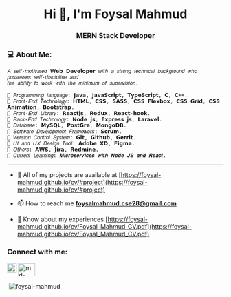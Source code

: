 <h1 align="center">Hi 👋, I'm Foysal Mahmud</h1>
<h3 align="center">MERN Stack Developer</h3>

<h3 align="left"> 💻 About Me: </h3>

    𝐴 𝑠𝑒𝑙𝑓-𝑚𝑜𝑡𝑖𝑣𝑎𝑡𝑒𝑑 𝗪𝗲𝗯 𝗗𝗲𝘃𝗲𝗹𝗼𝗽𝗲𝗿 𝑤𝑖𝑡ℎ 𝑎 𝑠𝑡𝑟𝑜𝑛𝑔 𝑡𝑒𝑐ℎ𝑛𝑖𝑐𝑎𝑙 𝑏𝑎𝑐𝑘𝑔𝑟𝑜𝑢𝑛𝑑 𝑤ℎ𝑜 𝑝𝑜𝑠𝑠𝑒𝑠𝑠𝑒𝑠 𝑠𝑒𝑙𝑓-𝑑𝑖𝑠𝑐𝑖𝑝𝑙𝑖𝑛𝑒 𝑎𝑛𝑑 
    𝑡ℎ𝑒 𝑎𝑏𝑖𝑙𝑖𝑡𝑦 𝑡𝑜 𝑤𝑜𝑟𝑘 𝑤𝑖𝑡ℎ 𝑡ℎ𝑒 𝑚𝑖𝑛𝑖𝑚𝑢𝑚 𝑜𝑓 𝑠𝑢𝑝𝑒𝑟𝑣𝑖𝑠𝑖𝑜𝑛.

    🔰 𝑃𝑟𝑜𝑔𝑟𝑎𝑚𝑚𝑖𝑛𝑔 𝑙𝑎𝑛𝑔𝑢𝑎𝑔𝑒: 𝗝𝗮𝘃𝗮, 𝗝𝗮𝘃𝗮𝗦𝗰𝗿𝗶𝗽𝘁, 𝗧𝘆𝗽𝗲𝗦𝗰𝗿𝗶𝗽𝘁, 𝗖, 𝗖++. 
    🔰 𝐹𝑟𝑜𝑛𝑡-𝐸𝑛𝑑 𝑇𝑒𝑐ℎ𝑛𝑜𝑙𝑜𝑔𝑦: 𝗛𝗧𝗠𝗟, 𝗖𝗦𝗦, 𝗦𝗔𝗦𝗦, 𝗖𝗦𝗦 𝗙𝗹𝗲𝘅𝗯𝗼𝘅, 𝗖𝗦𝗦 𝗚𝗿𝗶𝗱, 𝗖𝗦𝗦 𝗔𝗻𝗶𝗺𝗮𝘁𝗶𝗼𝗻, 𝗕𝗼𝗼𝘁𝘀𝘁𝗿𝗮𝗽.
    🔰 𝐹𝑟𝑜𝑛𝑡-𝐸𝑛𝑑 𝐿𝑖𝑏𝑟𝑎𝑟𝑦: 𝗥𝗲𝗮𝗰𝘁𝗷𝘀, 𝗥𝗲𝗱𝘂𝘅, 𝗥𝗲𝗮𝗰𝘁-𝗵𝗼𝗼𝗸.
    🔰 𝐵𝑎𝑐𝑘-𝐸𝑛𝑑 𝑇𝑒𝑐ℎ𝑛𝑜𝑙𝑜𝑔𝑦: 𝗡𝗼𝗱𝗲 𝗷𝘀, 𝗘𝘅𝗽𝗿𝗲𝘀𝘀 𝗷𝘀, 𝗟𝗮𝗿𝗮𝘃𝗲𝗹.
    🔰 𝐷𝑎𝑡𝑎𝑏𝑎𝑠𝑒: 𝗠𝘆𝗦𝗤𝗟, 𝗣𝗼𝘀𝘁𝗚𝗿𝗲, 𝗠𝗼𝗻𝗴𝗼𝗗𝗕.
    🔰 𝑆𝑜𝑓𝑡𝑤𝑎𝑟𝑒 𝐷𝑒𝑣𝑒𝑙𝑜𝑝𝑚𝑒𝑛𝑡 𝐹𝑟𝑎𝑚𝑒𝑤𝑜𝑟𝑘: 𝗦𝗰𝗿𝘂𝗺.
    🔰 𝑉𝑒𝑟𝑠𝑖𝑜𝑛 𝐶𝑜𝑛𝑡𝑟𝑜𝑙 𝑆𝑦𝑠𝑡𝑒𝑚: 𝗚𝗶𝘁, 𝗚𝗶𝘁𝗵𝘂𝗯, 𝗚𝗲𝗿𝗿𝗶𝘁.
    🔰 𝑈𝐼 𝑎𝑛𝑑 𝑈𝑋 𝐷𝑒𝑠𝑖𝑔𝑛 𝑇𝑜𝑜𝑙: 𝗔𝗱𝗼𝗯𝗲 𝗫𝗗, 𝗙𝗶𝗴𝗺𝗮.
    🔰 𝑂𝑡ℎ𝑒𝑟𝑠: 𝗔𝗪𝗦, 𝗝𝗶𝗿𝗮, 𝗥𝗲𝗱𝗺𝗶𝗻𝗲.
    🌱 𝐶𝑢𝑟𝑟𝑒𝑛𝑡 𝐿𝑒𝑎𝑟𝑛𝑖𝑛𝑔: 𝑴𝒊𝒄𝒓𝒐𝒔𝒆𝒓𝒗𝒊𝒄𝒆𝒔 𝒘𝒊𝒕𝒉 𝑵𝒐𝒅𝒆 𝑱𝑺 𝒂𝒏𝒅 𝑹𝒆𝒂𝒄𝒕.
    
------------------------------------------------------------------

- 👨 All of my projects are available at [https://foysal-mahmud.github.io/cv/#project](https://foysal-mahmud.github.io/cv/#project)

- 📫 How to reach me **foysalmahmud.cse28@gmail.com**

- 🔖 Know about my experiences [https://foysal-mahmud.github.io/cv/Foysal_Mahmud_CV.pdf](https://foysal-mahmud.github.io/cv/Foysal_Mahmud_CV.pdf)

<h3 align="left">Connect with me:</h3>
<p align="left">
  <a target="_blank" href="mailto:foysalmahmud.cse28@gmail.com">
  <img align="left" alt="Gmail" width="22px" src="https://cdn.jsdelivr.net/npm/simple-icons@v3/icons/gmail.svg" />
</a>
<a href="https://linkedin.com/in/md-foysal-mahmud" target="blank"><img align="center" src="https://cdn.jsdelivr.net/npm/simple-icons@3.0.1/icons/linkedin.svg" alt="md-foysal-mahmud" height="30" width="40" /></a>
  
</p>

<p>&nbsp;<img align="center" src="https://github-readme-stats.vercel.app/api?username=foysal-mahmud&show_icons=true&locale=en" alt="foysal-mahmud" /></p>
